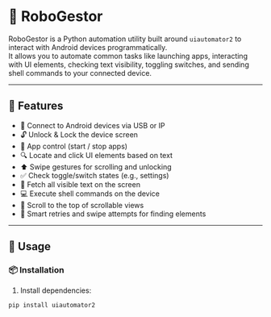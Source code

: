 # 🤖 RoboGestor

RoboGestor is a Python automation utility built around `uiautomator2` to interact with Android devices programmatically.  
It allows you to automate common tasks like launching apps, interacting with UI elements, checking text visibility, toggling switches, and sending shell commands to your connected device.

---

## 🚀 Features

- 📱 Connect to Android devices via USB or IP
- 🔓 Unlock & Lock the device screen
- 🧭 App control (start / stop apps)
- 🔍 Locate and click UI elements based on text
- ⬆️ Swipe gestures for scrolling and unlocking
- ✅ Check toggle/switch states (e.g., settings)
- 🧾 Fetch all visible text on the screen
- 💻 Execute shell commands on the device
- 🔼 Scroll to the top of scrollable views
- 🧠 Smart retries and swipe attempts for finding elements

---

## 🧠 Usage

### 📦 Installation

1. Install dependencies:

```bash
pip install uiautomator2
